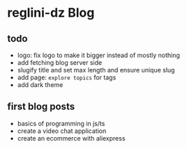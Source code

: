 # reglini-dz Blog

## todo

- logo: fix logo to make it bigger instead of mostly nothing
- add fetching blog server side
- slugify title and set max length and ensure unique slug
- add page: `explore topics` for tags
- add dark theme

## first blog posts

- basics of programming in js/ts
- create a video chat application
- create an ecommerce with aliexpress
